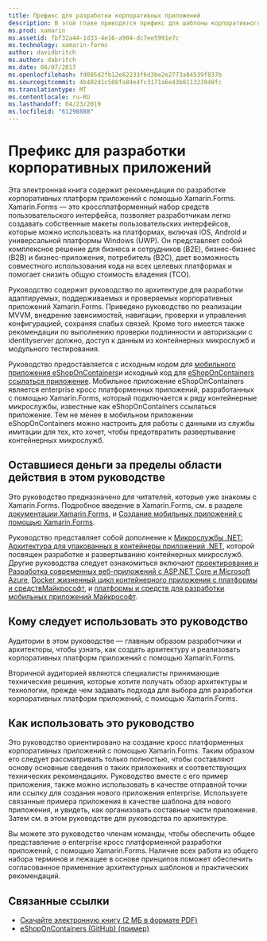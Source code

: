 ```yaml
---
title: Префикс для разработки корпоративных приложений
description: В этой главе приводятся префикс для шаблоны корпоративного приложения, с помощью Xamarin.Forms.
ms.prod: xamarin
ms.assetid: fbf32a44-1d33-4e16-a904-dc7ee5991e7c
ms.technology: xamarin-forms
author: davidbritch
ms.author: dabritch
ms.date: 08/07/2017
ms.openlocfilehash: fd085d2fb12e82233f6d3be2e2773a84539f837b
ms.sourcegitcommit: 4b402d1c508fa84e4fc3171a6e43b811323948fc
ms.translationtype: MT
ms.contentlocale: ru-RU
ms.lasthandoff: 04/23/2019
ms.locfileid: "61298888"
---
```

# <a name="preface-to-enterprise-app-development"></a>Префикс для разработки корпоративных приложений

Эта электронная книга содержит рекомендации по разработке корпоративных платформ приложений с помощью Xamarin.Forms. Xamarin.Forms — это кроссплатформенный набор средств пользовательского интерфейса, позволяет разработчикам легко создавать собственные макеты пользовательских интерфейсов, которые можно использовать на платформах, включая iOS, Android и универсальной платформы Windows (UWP). Он представляет собой комплексное решение для бизнеса и сотрудников (B2E), бизнес-бизнес (B2B) и бизнес-приложения, потребитель (B2C), дает возможность совместного использования кода на всех целевых платформах и помогает снизить общую стоимость владения (TCO).

Руководство содержит руководство по архитектуре для разработки адаптируемых, поддерживаемых и проверяемых корпоративных приложений Xamarin.Forms. Приведено руководство по реализации MVVM, внедрение зависимостей, навигации, проверки и управления конфигурацией, сохраняя слабых связей. Кроме того имеется также рекомендации по выполнению проверки подлинности и авторизации с identityserver должно, доступ к данным из контейнерных микрослужб и модульного тестирования.

Руководство предоставляется с исходным кодом для [мобильного приложения eShopOnContainers](https://github.com/dotnet-architecture/eShopOnContainers/tree/master/src/Mobile)и исходный код для [eShopOnContainers ссылаться приложение](https://github.com/dotnet-architecture/eShopOnContainers). Мобильное приложение eShopOnContainers является enterprise кросс платформенных приложений, разработанных с помощью Xamarin.Forms, который подключается к ряду контейнерные микрослужбы, известные как eShopOnContainers ссылаться приложение. Тем не менее в мобильном приложении eShopOnContainers можно настроить для работы с данными из службы имитации для тех, кто хочет, чтобы предотвратить развертывание контейнерных микрослужб.

## <a name="whats-left-out-of-this-guides-scope"></a>Оставшиеся деньги за пределы области действия в этом руководстве

Это руководство предназначено для читателей, которые уже знакомы с Xamarin.Forms. Подробное введение в Xamarin.Forms, см. в разделе [документации Xamarin.Forms](~/xamarin-forms/index.yml), и [Создание мобильных приложений с помощью Xamarin.Forms](https://aka.ms/xamebook).

Руководство представляет собой дополнение к [Микрослужбы .NET: Архитектура для упакованных в контейнеры приложений .NET](https://aka.ms/microservicesebook), которой посвящен разработке и развертыванию контейнерных микрослужб. Другие руководства следует ознакомиться включают [проектирование и Разработка современных веб-приложений с ASP.NET Core и Microsoft Azure](http://aka.ms/WebAppEbook), [Docker жизненный цикл контейнерного приложения с платформы и средствМайкрософт](http://aka.ms/dockerlifecycleebook), и [платформы и средств для разработки мобильных приложений Майкрософт](http://aka.ms/MobAppDev/StndPDF).

## <a name="who-should-use-this-guide"></a>Кому следует использовать это руководство

Аудитории в этом руководстве — главным образом разработчики и архитекторы, чтобы узнать, как создать архитектуру и реализовать корпоративных платформ приложений с помощью Xamarin.Forms.

Вторичной аудиторией являются специалисты принимающие технические решения, которые хотите получать обзор архитектуры и технологии, прежде чем задавать подхода для выбора для разработки корпоративных платформ приложений, с помощью Xamarin.Forms.

## <a name="how-to-use-this-guide"></a>Как использовать это руководство

Это руководство ориентировано на создание кросс платформенных корпоративных приложений с помощью Xamarin.Forms. Таким образом его следует рассматривать только полностью, чтобы составляют основу основные сведения о таких приложениях и соответствующих технических рекомендациях. Руководство вместе с его пример приложения, также можно использовать в качестве отправной точки или ссылку для создания нового приложения enterprise. Используете связанные примера приложения в качестве шаблона для нового приложения, и увидеть, как организовать составные части приложения. Затем см. в этом руководстве для руководства по архитектуре.

Вы можете это руководство членам команды, чтобы обеспечить общее представление о enterprise кросс платформенной разработки приложений, с помощью Xamarin.Forms. Наличие всех работа из общего набора терминов и лежащее в основе принципов поможет обеспечить согласованное применение архитектурных шаблонов и практических рекомендаций.


## <a name="related-links"></a>Связанные ссылки

- [Скачайте электронную книгу (2 МБ в формате PDF)](https://aka.ms/xamarinpatternsebook)
- [eShopOnContainers (GitHub) (пример)](https://github.com/dotnet-architecture/eShopOnContainers)
